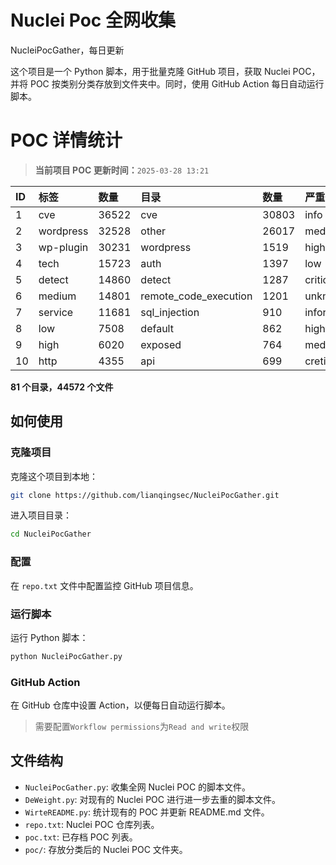 # Nuclei Poc 全网收集
NucleiPocGather，每日更新

这个项目是一个 Python 脚本，用于批量克隆 GitHub 项目，获取 Nuclei POC，并将 POC 按类别分类存放到文件夹中。同时，使用 GitHub Action 每日自动运行脚本。
# POC 详情统计

> **当前项目 POC 更新时间：**`2025-03-28 13:21`

| ID | 标签      | 数量 | 目录       | 数量 | 严重性   | 数量 |
|:---| :-------- | :--- | :--------- | :--- | :------- | :--- |
| 1 | cve | 36522 | cve | 30803 | info | 21632 |
| 2 | wordpress | 32528 | other | 26017 | medium | 20878 |
| 3 | wp-plugin | 30231 | wordpress | 1519 | high | 13237 |
| 4 | tech | 15723 | auth | 1397 | low | 8916 |
| 5 | detect | 14860 | detect | 1287 | critical | 6959 |
| 6 | medium | 14801 | remote_code_execution | 1201 | unknown | 90 |
| 7 | service | 11681 | sql_injection | 910 | informative | 16 |
| 8 | low | 7508 | default | 862 | hight | 16 |
| 9 | high | 6020 | exposed | 764 | meduim | 5 |
| 10 | http | 4355 | api | 699 | cretical | 2 |

**81 个目录，44572 个文件**
## 如何使用

### 克隆项目

克隆这个项目到本地：

```bash
git clone https://github.com/lianqingsec/NucleiPocGather.git
```

进入项目目录：

```bash
cd NucleiPocGather
```

### 配置

在 `repo.txt` 文件中配置监控 GitHub 项目信息。

### 运行脚本

运行 Python 脚本：

```bash
python NucleiPocGather.py
```

### GitHub Action

在 GitHub 仓库中设置 Action，以便每日自动运行脚本。

> 需要配置`Workflow permissions`为`Read and write`权限

## 文件结构

- `NucleiPocGather.py`: 收集全网 Nuclei POC 的脚本文件。
- `DeWeight.py`: 对现有的 Nuclei POC 进行进一步去重的脚本文件。
- `WirteREADME.py`: 统计现有的 POC 并更新 README.md 文件。
- `repo.txt`: Nuclei POC 仓库列表。
- `poc.txt`: 已存档 POC 列表。
- `poc/`: 存放分类后的 Nuclei POC 文件夹。

